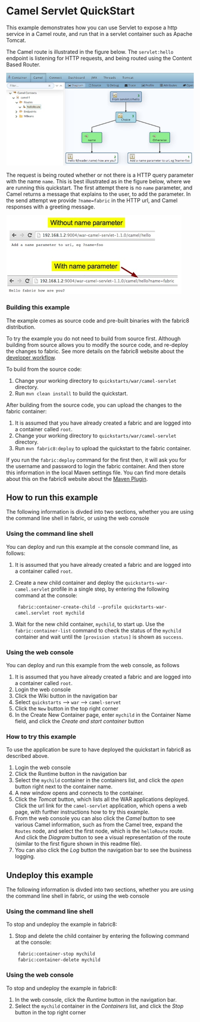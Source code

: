 # Camel Servlet QuickStart

This example demonstrates how you can use Servlet to expose a http service in a Camel route, and run that in a servlet container such as Apache Tomcat.

The Camel route is illustrated in the figure below. The `servlet:hello` endpoint is listening for HTTP requests, and being routed using the Content Based Router. 

![Camel Servlet diagram](https://raw.githubusercontent.com/fabric8io/fabric8/master/docs/images/camel-servlet-diagram.jpg)

The request is being routed whether or not there is a HTTP query parameter with the name `name`. This is best illustrated as in the figure below, where we are running this quickstart. The first attempt there is no `name` parameter, and Camel returns a message that explains to the user, to add the parameter. In the send attempt we provide `?name=fabric` in the HTTP url, and Camel responses with a greeting message.

![Camel Servlet try](https://raw.githubusercontent.com/fabric8io/fabric8/master/docs/images/camel-servlet-try-quickstart.jpg)


### Building this example

The example comes as source code and pre-built binaries with the fabric8 distribution. 

To try the example you do not need to build from source first. Although building from source allows you to modify the source code, and re-deploy the changes to fabric. See more details on the fabric8 website about the [developer workflow](http://fabric8.io/gitbook/developer.html).

To build from the source code:

1. Change your working directory to `quickstarts/war/camel-servlet` directory.
1. Run `mvn clean install` to build the quickstart.

After building from the source code, you can upload the changes to the fabric container:

1. It is assumed that you have already created a fabric and are logged into a container called `root`.
1. Change your working directory to `quickstarts/war/camel-servlet` directory.
1. Run `mvn fabric8:deploy` to upload the quickstart to the fabric container.

If you run the `fabric:deploy` command for the first then, it will ask you for the username and password to login the fabric container.
And then store this information in the local Maven settings file. You can find more details about this on the fabric8 website about the [Maven Plugin](http://fabric8.io/gitbook/mavenPlugin.html).


## How to run this example

The following information is divded into two sections, whether you are using the command line shell in fabric, or using the web console

### Using the command line shell

You can deploy and run this example at the console command line, as follows:

1. It is assumed that you have already created a fabric and are logged into a container called `root`.
1. Create a new child container and deploy the `quickstarts-war-camel.servlet` profile in a single step, by entering the
 following command at the console:

        fabric:container-create-child --profile quickstarts-war-camel.servlet root mychild

1. Wait for the new child container, `mychild`, to start up. Use the `fabric:container-list` command to check the status of the `mychild` container and wait until the `[provision status]` is shown as `success`.

### Using the web console

You can deploy and run this example from the web console, as follows

1. It is assumed that you have already created a fabric and are logged into a container called `root`.
1. Login the web console
1. Click the Wiki button in the navigation bar
1. Select `quickstarts` --> `war` --> `camel-servet`
1. Click the `New` button in the top right corner
1. In the Create New Container page, enter `mychild` in the Container Name field, and click the *Create and start container* button


### How to try this example

To use the application be sure to have deployed the quickstart in fabric8 as described above. 

1. Login the web console
1. Click the Runtime button in the navigation bar
1. Select the `mychild` container in the containers list, and click the *open* button right next to the container name.
1. A new window opens and connects to the container.
1. Click the *Tomcat* button, which lists all the WAR applications deployed. Click the url link for the `camel-servlet` application, which opens a web page, with further instructions how to try this example.
1. From the web console you can also click the *Camel* button to see various Camel information, such as from the Camel tree, expand the `Routes` node, and select the first node, which is the `helloRoute` route. And click the *Diagram* button to see a visual representation of the route (similar to the first figure shown in this readme file).
1. You can also click the *Log* button the navigation bar to see the business logging.


## Undeploy this example

The following information is divded into two sections, whether you are using the command line shell in fabric, or using the web console

### Using the command line shell

To stop and undeploy the example in fabric8:

1. Stop and delete the child container by entering the following command at the console:

        fabric:container-stop mychild
        fabric:container-delete mychild

### Using the web console

To stop and undeploy the example in fabric8:

1. In the web console, click the *Runtime* button in the navigation bar.
1. Select the `mychild` container in the *Containers* list, and click the *Stop* button in the top right corner


